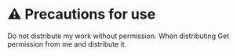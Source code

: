 # ⚠️ Precautions for use
Do not distribute my work without permission. When distributing
Get permission from me and distribute it.
